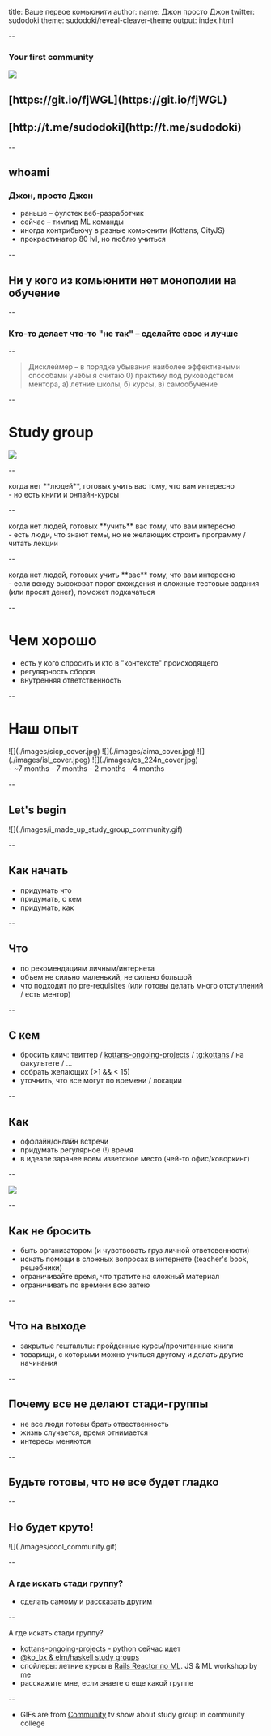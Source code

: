 title: Ваше первое комьюнити
author:
  name: Джон просто Джон
  twitter: sudodoki
theme: sudodoki/reveal-cleaver-theme
output: index.html

--

<style type="text/css">
  .no-uppercase a {
    text-transform: none;
  }
  .plain-image img {
    background: transparent!important;
    border: none!important;
  }
  .scale-img img {
    max-height: 250px;
    min-height: 250px;
  }
  .half {
    width: 50%;
    float: left;
  }
  .semi-header strong {
    font-size: 130% !important;
  }
</style>
### Your first community
![](images/title_community.gif)
<div class="no-uppercase">
<h2>[https://git.io/fjWGL](https://git.io/fjWGL)</h2>
<h2>[http://t.me/sudodoki](http://t.me/sudodoki)</h2>
</div>

--

## whoami
### Джон, просто Джон
- раньше – фулстек веб-разработчик
- сейчас – тимлид ML команды
- иногда контрибьючу в разные комьюнити (Kottans, CityJS)
- прокрастинатор 80 lvl, но люблю учиться

--

## Ни у кого из комьюнити нет монополии на обучение

--

### Кто-то делает что-то "не так" – сделайте свое и лучше

--

> Дисклеймер – в порядке убывания наиболее эффективными способами учёбы я считаю 0) практику под руководством ментора, а) летние школы, б) курсы, в) самообучение

--

# Study group
![](./images/how_to_study_community.gif)

--

<div class="semi-header">
когда нет **людей**, готовых учить вас тому, что вам интересно
</div>
- но есть книги и онлайн-курсы

--

<div class="semi-header">
когда нет людей, готовых **учить** вас тому, что вам интересно
</div>
- есть люди, что знают темы, но не желающих строить программу / читать лекции

--
<div class="semi-header">
когда нет людей, готовых учить **вас** тому, что вам интересно
</div>
- если всюду высоковат порог вхождения и сложные тестовые задания (или просят денег), поможет подкачаться

--

# Чем хорошо
- есть у кого спросить и кто в "контексте" происходящего
- регулярность сборов
- внутренняя ответственность 

--

# Наш опыт
<div class="plain-image scale-img">
![](./images/sicp_cover.jpg)
![](./images/aima_cover.jpg)
![](./images/isl_cover.jpeg)
![](./images/cs_224n_cover.jpg)
</div>
<div class="reveal fragment">
- ~7 months
- 7 months
- 2 months
- 4 months
</div>

--

## Let's begin
<div class="plain-image">
![](./images/i_made_up_study_group_community.gif)
</div>

--

## Как начать
- придумать что
- придумать, с кем
- придумать, как

--

## Что
- по рекомендациям личным/интернета
- объем не сильно маленький, не сильно большой
- что подходит по pre-requisites (или готовы делать много отступлений / есть ментор)

--

## С кем
- бросить клич: твиттер / [kottans-ongoing-projects](https://github.com/kottans/kottans-ongoing-projects/issues/new) / [tg:kottans](http://t.me/kottans_org) / на факультете / …
- собрать желающих (>1 && < 15)
- уточнить, что все могут по времени / локации

--

## Как 
- оффлайн/онлайн встречи
- придумать регулярное (!) время
- в идеале заранее всем изветсное место (чей-то офис/коворкинг)

--

![](./images/cool_cool_community.gif)

--

## Как не бросить
- быть организатором (и чувствовать груз личной ответсвенности)
- искать помощи в сложных вопросах в интернете (teacher's book, решебники)
- ограничивайте время, что тратите на сложный материал
- ограничивать по времени всю затею

--

## Что на выходе
- закрытые гештальты: пройденные курсы/прочитанные книги
- товарищи, с которыми можно учиться другому и делать другие начинания

--

## Почему все не делают стади-группы
- не все люди готовы брать отвественность
- жизнь случается, время отнимается
- интересы меняются

--

## Будьте готовы, что не все будет гладко

--

## Но будет круто!
<div class='plain-image'>
![](./images/cool_community.gif)
</div>

-- 

### А где искать стади группу?
- сделать самому и [рассказать другим](https://github.com/kottans/kottans-ongoing-projects/issues/new)

--

А где искать стади группу?
- [kottans-ongoing-projects](https://github.com/kottans/kottans-ongoing-projects/issues) - python сейчас идет
- [@ko_bx & elm/haskell study groups](https://twitter.com/ko_bx)
- спойлеры: летние курсы в [Rails Reactor по ML](http://ml-school.railsreactor.com/). JS & ML workshop by [me](https://twitter.com/sudodoki)
- расскажите мне, если знаете о еще какой группе

--

* GIFs are from [Community](https://en.wikipedia.org/w/index.php?title=Community_tv_series) tv show about study group in community college